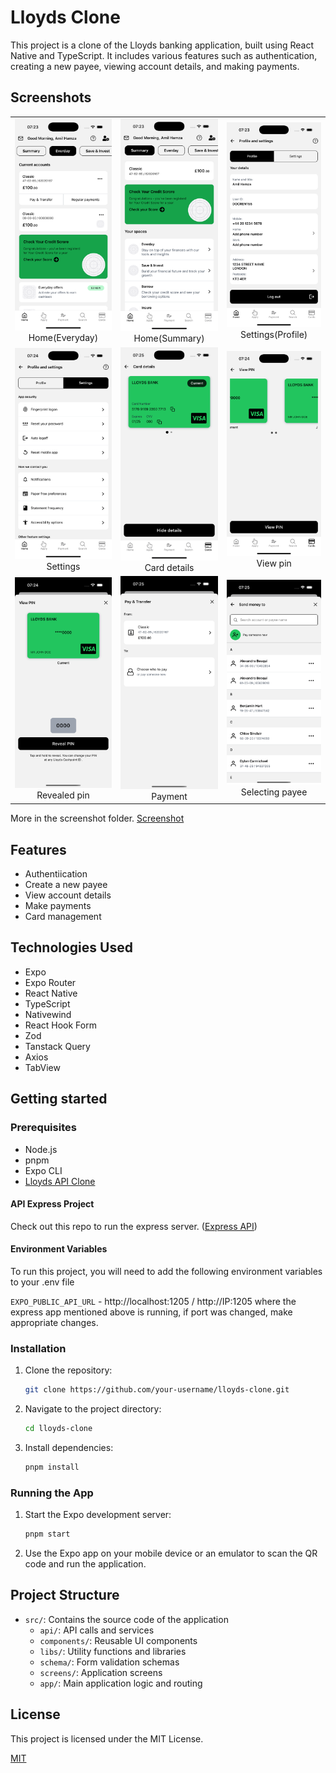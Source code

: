 # Lloyds Clone

This project is a clone of the Lloyds banking application, built using React Native and TypeScript. It includes various features such as authentication, creating a new payee, viewing account details, and making payments.

## Screenshots

|                                                                  |                                                               |                                                                           |
| :--------------------------------------------------------------: | :-----------------------------------------------------------: | :-----------------------------------------------------------------------: |
| ![Home-Everyday](./screenshots/home-everyday.png) Home(Everyday) | ![Home-summary](./screenshots/home-summary.png) Home(Summary) | ![Settings-Profile](./screenshots/settings-profile.png) Settings(Profile) |
|         ![Settings](./screenshots/settings.png) Settings         | ![Card Details](./screenshots/card-details.png) Card details  |             ![View Pin](./screenshots/view-pin.png) View pin              |
|   ![Revealed Pin](./screenshots/revealed-pin.png) Revealed pin   |         ![Payment](./screenshots/payment.png) Payment         |    ![Select Payee](./screenshots/selecting-payee.png) Selecting payee     |

More in the screenshot folder. [Screenshot](./screenshots/)

## Features

- Authentiication
- Create a new payee
- View account details
- Make payments
- Card management

## Technologies Used

- Expo
- Expo Router
- React Native
- TypeScript
- Nativewind
- React Hook Form
- Zod
- Tanstack Query
- Axios
- TabView

## Getting started

### Prerequisites

- Node.js
- pnpm
- Expo CLI
- [Lloyds API Clone](https://github.com/amilmohd155/lloyds-clone-api)

#### API Express Project

Check out this repo to run the express server. ([Express API](https://github.com/amilmohd155/lloyds-clone-api))

#### Environment Variables

To run this project, you will need to add the following environment variables to your .env file

`EXPO_PUBLIC_API_URL` - http://localhost:1205 / http://IP:1205 where the express app mentioned above is running, if port was changed, make appropriate changes.

### Installation

1. Clone the repository:
   ```sh
   git clone https://github.com/your-username/lloyds-clone.git
   ```
2. Navigate to the project directory:
   ```sh
   cd lloyds-clone
   ```
3. Install dependencies:
   ```sh
   pnpm install
   ```

### Running the App

1. Start the Expo development server:

   ```sh
   pnpm start
   ```

2. Use the Expo app on your mobile device or an emulator to scan the QR code and run the application.

## Project Structure

- `src/`: Contains the source code of the application
  - `api/`: API calls and services
  - `components/`: Reusable UI components
  - `libs/`: Utility functions and libraries
  - `schema/`: Form validation schemas
  - `screens/`: Application screens
  - `app/`: Main application logic and routing

## License

This project is licensed under the MIT License.

[MIT](https://choosealicense.com/licenses/mit/)
